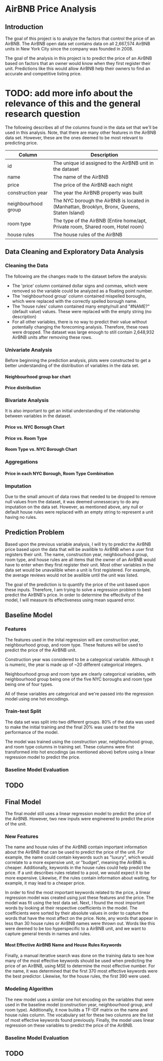 # AirBNB Price Analysis

## Introduction

The goal of this project is to analyze the factors that control the price of an AirBNB. The AirBNB open data set contains data on all 2,667,574 AirBNB units in New York City since the company was founded in 2008.

The goal of the analysis in this project is to predict the price of an AirBNB based on factors that an owner would know when they first register their unit. Predictions like this would allow AirBNB help their owners to find an accurate and competitive listing price.

# TODO: add more info about the relevance of this and the general research question

The following describes all of the columns found in the data set that we'll be used in this analysis. Note, that there are many other features in the AirBNB data set. However, these are the ones deemed to be most relevant to predicting price.

| Column    | Description |
|-------------|-------|
| id   | The unique id assigned to the AirBNB unit in the dataset     |
| name | The name of the AirBNB     |
| price | The price of the AirBNB each night     |
| construction year | The year the AirBNB property was built     |
| neighbourhood group   | The NYC borough the AirBNB is located in (Manhattan, Brooklyn, Bronx, Queens, Staten Island)    |
| room type   | The type of the AirBNB (Entire home/apt, Private room, Shared room, Hotel room)    |
| house rules   | The house rules of the AirBNB    |

## Data Cleaning and Exploratory Data Analysis

### Cleaning the Data

The following are the changes made to the dataset before the analysis:
- The 'price' column contained dollar signs and commas, which were removed so the variable could be analyzed as a floating point number.
- The 'neighbourhood group' column contained mispelled boroughs, which were replaced with the correctly spelled borough name.
- The 'house rules' column contained many empty/null and "#NAME?" (default value) values. These were replaced with the empty string (no description)
- For all other variables, there is no way to predict their value without potentially changing the forecoming analysis. Therefore, these rows were dropped. The dataset was large enough to still contain 2,648,932 AirBNB units after removing these rows.

### Univariate Analysis

Before beginning the prediction analysis, plots were constructed to get a better understanding of the distribution of variables in the data set.

#### Neighbourhood group bar chart

#### Price distribution

### Bivariate Analysis

It is also important to get an initial understanding of the relationship between variables in the dataset.

#### Price vs. NYC Borough Chart

#### Price vs. Room Type

#### Room Type vs. NYC Borough Chart

### Aggregations

#### Price in each NYC Borough, Room Type Combination

### Imputation

Due to the small amount of data rows that needed to be dropped to remove null values from the dataset, it was deemed unnessecary to do any imputation on the data set. However, as mentioned above, any null or default house rules were replaced with an empty string to represent a unit having no rules.

## Prediction Problem

Based upon the previous variable analysis, I will try to predict the AirBNB price based upon the data that will be availible to AirBNB when a user first registers their unit. The name, construction year, neighbourhood group, room type, and house rules are all items that the owner of an AirBNB would have to enter when they first register their unit. Most other variables in the data set would be unavailible when a unit is first registered. For example, the average reviews would not be availible until the unit was listed.

The goal of the prediction is to quantify the price of the unit based upon these inputs. Therefore, I am trying to solve a regression problem to best predict the AirBNB's price. In order to determine the effectivity of the model, I will measure its effectiveness using mean squared error.

## Baseline Model

### Features

The features used in the inital regression will are construction year, neighbourhood group, and room type. These features will be used to predict the price of the AirBNB unit.

Construction year was considered to be a categorical variable. Although it is numeric, the year is made up of ~20 different categorical integers.

Neighbourhood group and room type are clearly categorical variables, with neighbourhood group being one of the five NYC boroughs and room type being one of four types.

All of these variables are categorical and we're passed into the regression model using one hot encodings.

### Train-test Split

The data set was split into two different groups. 80% of the data was used to make the initial training and the final 20% was used to test the performance of the model.

The model was trained using the construction year, neighbourhood group, and room type columns in training set. These columns were first transformed into hot encodings (as mentioned above) before using a linear regression model to predict the price.

### Baseline Model Evaluation

## TODO

## Final Model

The final model still uses a linear regression model to predict the price of the AirBNB. However, two new inputs were engineered to predict the price of the unit.

### New Features

The name and house rules of the AirBNB contain important information about the AirBNB that can be used to predict the price of the unit. For example, the name could contain keywords such as "luxury", which would correlate to a more expensive unit, or "budget", meaning the AirBNB is cheaper. Additionally, keywords in the house rules could help predict the price. If a unit describes rules related to a pool, we would expect it to be more expensive. Likewise, if the rules contain information about waiting, for example, it may lead to a cheaper price.

In order to find the most important keywords related to the price, a linear regression model was created using just these features and the price. The model was fit using the test data set. Next, I found the most important words by looking at their respective coefficients in the model. The coefficients were sorted by their absolute values in order to capture the words that have the most affect on the price. Note, any words that appear in less than 30 house rules or AirBNB names were thrown out. Words like this were deemed to be too hyperspecific to a AirBNB unit, and we want to capture general trends in names and rules.

#### Most Effective AirBNB Name and House Rules Keywords 

Finally, a manual iterative search was done on the training data to see how many of the most effective keywords should be used when predicting the price of an AirBNB, using MSE to determine the most effective number. For the name, it was determined that the first 370 most effective keywords were the best predictor. Likewise, for the house rules, the first 390 were used.

### Modeling Algorithm

The new model uses a similar one hot encoding on the variables that were used in the baseline model (construction year, neighbourhood group, and room type). Additionally, it now builds a TF-IDF matrix on the name and house rules column. The vocabulary set for these two columns are the list of most effective keywords found previously. Finally, the model uses linear regression on these variables to predict the price of the AirBNB.

### Baseline Model Evaluation

## TODO